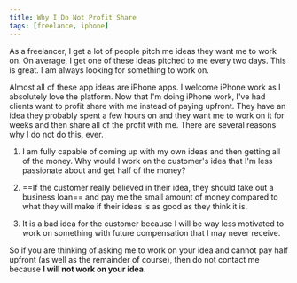```yaml
---
title: Why I Do Not Profit Share
tags: [freelance, iphone]
---
```


As a freelancer, I get a lot of people pitch me ideas they want me to work on. On average, I get one of these ideas pitched to me every two days. This is great. I am always looking for something to work on.

Almost all of these app ideas are iPhone apps. I welcome iPhone work as I absolutely love the platform. Now that I'm doing iPhone work, I've had clients want to profit share with me instead of paying upfront. They have an idea they probably spent a few hours on and they want me to work on it for weeks and then share all of the profit with me. There are several reasons why I do not do this, ever.

1. I am fully capable of coming up with my own ideas and then getting all of the money. Why would I work on the customer's idea that I'm less passionate about and get half of the money?

2. ==If the customer really believed in their idea, they should take out a business loan== and pay me the small amount of money compared to what they will make if their ideas is as good as they think it is.

3. It is a bad idea for the customer because I will be way less motivated to work on something with future compensation that I may never receive.

So if you are thinking of asking me to work on your idea and cannot pay half upfront (as well as the remainder of course), then do not contact me because **I will not work on your idea.**
